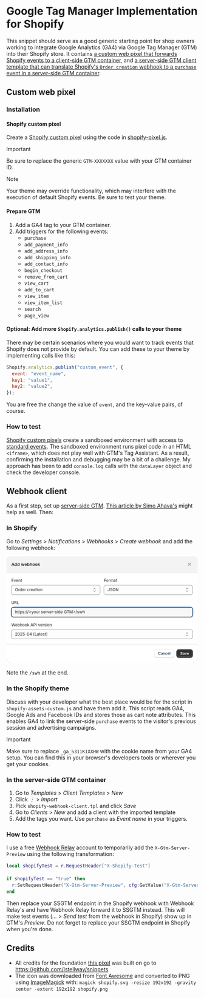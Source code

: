 # Google Tag Manager Implementation for Shopify

This snippet should serve as a good generic starting point for shop owners working to integrate Google Analytics (GA4) via Google Tag Manager (GTM) into their Shopify store. It contains [a custom web pixel that forwards Shopify events to a client-side GTM container](#custom-web-pixel), and [a server-side GTM client template that can translate Shopify's `Order creation` webhook to a `purchase` event in a server-side GTM container](#webhook-client).

## Custom web pixel

### Installation

#### Shopify custom pixel

Create a [Shopify custom pixel](https://help.shopify.com/en/manual/promoting-marketing/pixels/custom-pixels/code) using the code in [shopify-pixel.js](./shopify-pixel.js).

> [!IMPORTANT]
> Be sure to replace the generic `GTM-XXXXXXX` value with your GTM container ID.

> [!NOTE]
> Your theme may override functionality, which may interfere with the execution of default Shopify events. Be sure to test your theme.

#### Prepare GTM

1. Add a GA4 tag to your GTM container.
2. Add triggers for the following events:
   - `purchase`
   - `add_payment_info`
   - `add_address_info`
   - `add_shipping_info`
   - `add_contact_info`
   - `begin_checkout`
   - `remove_from_cart`
   - `view_cart`
   - `add_to_cart`
   - `view_item`
   - `view_item_list`
   - `search`
   - `page_view`

#### Optional: Add more `Shopify.analytics.publish()` calls to your theme

There may be certain scenarios where you would want to track events that Shopify does not provide by default. You can add these to your theme by implementing calls like this:

```javascript
Shopify.analytics.publish("custom_event", {
  event: "event_name",
  key1: "value1",
  key2: "value2",
});
```

You are free the change the value of `event`, and the key-value pairs, of course.

### How to test

[Shopify custom pixels](https://help.shopify.com/en/manual/promoting-marketing/pixels/custom-pixels/code) create a sandboxed environment with access to [standard events](https://shopify.dev/docs/api/web-pixels-api/standard-events). The sandboxed environment runs pixel code in an HTML `<iframe>`, which does not play well with GTM's Tag Assistant. As a result, confirming the installation and debugging may be a bit of a challenge. My approach has been to add `console.log` calls with the `dataLayer` object and check the developer console.

## Webhook client

As a first step, set up [server-side GTM](https://developers.google.com/tag-platform/tag-manager/server-side). [This article by Simo Ahava's](https://www.simoahava.com/analytics/server-side-tagging-google-tag-manager/) might help as well. Then:

### In Shopify

Go to _Settings_ > _Notifications_ > _Webhooks_ > _Create webhook_ and add the following webhook:

![Screenshot of the Add webhook dialog in Shopify's Settings](shopify-webhook.png)

Note the `/swh` at the end.

### In the Shopify theme

Discuss with your developer what the best place would be for the script in `shopify-assets-custom.js` and have them add it. This script reads GA4, Google Ads and Facebook IDs and stores those as cart note attributes. This enables GA4 to link the server-side `purchase` events to the visitor's previous session and advertising campaigns.

> [!IMPORTANT]
> Make sure to replace `_ga_5311K1XXHW` with the cookie name from your GA4 setup. You can find this in your browser's developers tools or wherever you get your cookies.

### In the server-side GTM container

1. Go to _Templates_ > _Client Templates_ > _New_
2. Click _⋮_ > _Import_
3. Pick `shopify-webhook-client.tpl` and click _Save_
4. Go to _Clients_ > _New_ and add a client with the imported template
5. Add the tags you want. Use `purchase` as _Event name_ in your triggers.

### How to test

I use a free [Webhook Relay](https://webhookrelay.com/) account to temporarily add the `X-Gtm-Server-Preview` using the following transformation:

```lua
local shopifyTest = r.RequestHeader["X-Shopify-Test"]

if shopifyTest == "true" then
  r:SetRequestHeader("X-Gtm-Server-Preview", cfg:GetValue("X-Gtm-Server-Preview"))
end
```

Then replace your SSGTM endpoint in the Shopify webhook with Webhook Relay's and have Webhook Relay forward it to SSGTM instead. This will make test events (_…_ > _Send test_ from the webhook in Shopify) show up in GTM's _Preview_. Do not forget to replace your SSGTM endpoint in Shopify when you're done.

## Credits

- All credits for the foundation [this pixel](#custom-web-pixel) was built on go to <https://github.com/lstellway/snippets>
- The icon was downloaded from [Font Awesome](https://fontawesome.com/icons/shopify?f=classic&s=brands) and converted to PNG using [ImageMagick](https://www.imagemagick.org/) with:
  `magick shopify.svg -resize 192x192 -gravity center -extent 192x192 shopify.png`
